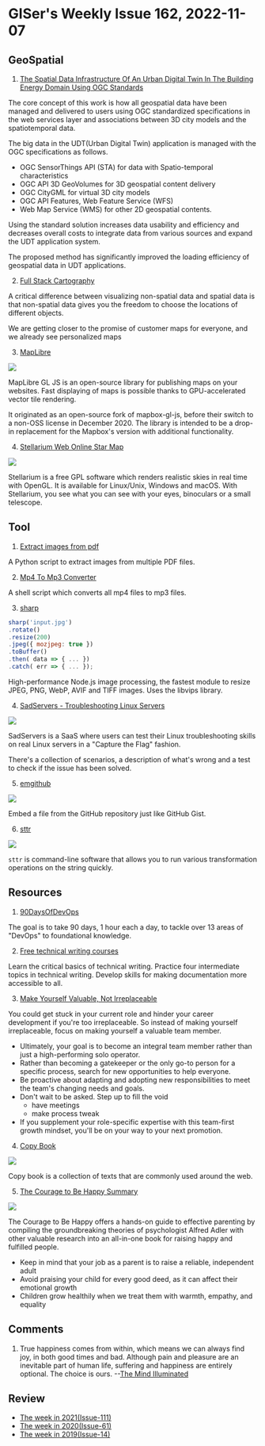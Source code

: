 # GISer's Weekly Issue 162, 2022-11-07

## GeoSpatial

1. [The Spatial Data Infrastructure Of An Urban Digital Twin In The Building Energy Domain Using OGC Standards](https://www.researchgate.net/profile/Rushikesh-Padsala/publication/364457407_The_Spatial_Data_Infrastructure_of_an_Urban_Digital_Twin_in_the_Building_Energy_Domain_Using_OGC_Standards/links/63518b2f12cbac6a3eddce82/The-Spatial-Data-Infrastructure-of-an-Urban-Digital-Twin-in-the-Building-Energy-Domain-Using-OGC-Standards.pdf)

The core concept of this work is how all geospatial data have been managed and delivered to users using OGC standardized specifications in the web services layer and associations between 3D city models and the spatiotemporal data.

The big data in the UDT(Urban Digital Twin) application is managed with the OGC specifications as follows.

- OGC SensorThings API (STA) for data with Spatio-temporal characteristics
- OGC API 3D GeoVolumes for 3D geospatial content delivery
- OGC CityGML for virtual 3D city models
- OGC API Features, Web Feature Service (WFS)
- Web Map Service (WMS) for other 2D geospatial contents.

Using the standard solution increases data usability and efficiency and decreases overall costs to integrate data from various sources and expand the UDT application system.

The proposed method has significantly improved the loading efficiency of geospatial data in UDT applications.

2. [Full Stack Cartography](https://mapscaping.com/podcast/full-stack-cartography/)

A critical difference between visualizing non-spatial data and spatial data is that non-spatial data gives you the freedom to choose the locations of different objects.

We are getting closer to the promise of customer maps for everyone, and we already see personalized maps

3. [MapLibre](https://github.com/maplibre/maplibre-gl-js)

![](https://camo.githubusercontent.com/775ba576cd4688202828910f19af564d686b5ad4dcab1f9bc9a16edec49a2dbf/68747470733a2f2f6d61706c696272652e6f72672f6d61706c696272652d676c2d6a732d646f63732f6173736574732f616e696d6174652d696d616765732d3830302d34393733353836313164626530343766333030666165623934363561616435662e706e67)

MapLibre GL JS is an open-source library for publishing maps on your websites. Fast displaying of maps is possible thanks to GPU-accelerated vector tile rendering.

It originated as an open-source fork of mapbox-gl-js, before their switch to a non-OSS license in December 2020. The library is intended to be a drop-in replacement for the Mapbox's version with additional functionality.

4. [Stellarium Web Online Star Map](https://links.bestxtools.com/github.com/Stellarium/stellarium)

![](https://assets.bestxtools.com/s1/main/images/2022-11-03-11-26-03.png)

Stellarium is a free GPL software which renders realistic skies in real time with OpenGL. It is available for Linux/Unix, Windows and macOS. With Stellarium, you see what you can see with your eyes, binoculars or a small telescope.

## Tool

1. [Extract images from pdf](https://github.com/lkcozy/lkcozy/tree/master/scripts/extract_images_from_pdf)

A Python script to extract images from multiple PDF files.

2. [Mp4 To Mp3 Converter](https://github.com/lkcozy/lkcozy/blob/master/scripts/mp4_to_mp3_converter.sh)

A shell script which converts all mp4 files to mp3 files.

3. [sharp](https://github.com/lovell/sharp)

```js
sharp('input.jpg')
.rotate()
.resize(200)
.jpeg({ mozjpeg: true })
.toBuffer()
.then( data => { ... })
.catch( err => { ... });

```

High-performance Node.js image processing, the fastest module to resize JPEG, PNG, WebP, AVIF and TIFF images. Uses the libvips library.

4. [SadServers - Troubleshooting Linux Servers](https://sadservers.com/)

![](https://assets.bestxtools.com/s1/main/images/2022-11-03-11-01-01.png)

SadServers is a SaaS where users can test their Linux troubleshooting skills on real Linux servers in a "Capture the Flag" fashion.

There's a collection of scenarios, a description of what's wrong and a test to check if the issue has been solved.

5. [emgithub](https://github.com/yusanshi/emgithub)

![](https://user-images.githubusercontent.com/36265606/185886623-f5f5685d-1e99-43c8-8de2-085dd6954dd7.gif)

Embed a file from the GitHub repository just like GitHub Gist.

6. [sttr](https://github.com/abhimanyu003/sttr)

![](https://github.com/abhimanyu003/sttr/raw/main/media/demo.gif)

`sttr` is command-line software that allows you to run various transformation operations on the string quickly.

## Resources

1. [90DaysOfDevOps](https://github.com/MichaelCade/90DaysOfDevOps)

The goal is to take 90 days, 1 hour each a day, to tackle over 13 areas of "DevOps" to foundational knowledge.

2. [Free technical writing courses](https://developers.google.com/tech-writing/announcements)

Learn the critical basics of technical writing. Practice four intermediate topics in technical writing. Develop skills for making documentation more accessible to all.

3. [Make Yourself Valuable, Not Irreplaceable](https://hbr.org/2022/09/should-you-really-be-indispensable-at-work)

You could get stuck in your current role and hinder your career development if you're too irreplaceable. So instead of making yourself irreplaceable, focus on making yourself a valuable team member.

- Ultimately, your goal is to become an integral team member rather than just a high-performing solo operator.
- Rather than becoming a gatekeeper or the only go-to person for a specific process, search for new opportunities to help everyone.
- Be proactive about adapting and adopting new responsibilities to meet the team's changing needs and goals.
- Don't wait to be asked. Step up to fill the void
  - have meetings
  - make process tweak
- If you supplement your role-specific expertise with this team-first growth mindset, you'll be on your way to your next promotion.

4. [Copy Book](https://copybook.me/)

![](https://assets.bestxtools.com/s1/main/images/2022-11-02-22-26-01.png)

Copy book is a collection of texts that are commonly used around the web.

5. [The Courage to Be Happy Summary](https://fourminutebooks.com/the-courage-to-be-happy-summary/)

![](https://fourminutebooks.com/wp-content/uploads/2022/11/the-courage-to-be-happy-summary-768x384.jpg)

The Courage to Be Happy offers a hands-on guide to effective parenting by compiling the groundbreaking theories of psychologist Alfred Adler with other valuable research into an all-in-one book for raising happy and fulfilled people.

- Keep in mind that your job as a parent is to raise a reliable, independent adult
- Avoid praising your child for every good deed, as it can affect their emotional growth
- Children grow healthily when we treat them with warmth, empathy, and equality

## Comments

1. True happiness comes from within, which means we can always find joy, in both good times and bad. Although pain and pleasure are an inevitable part of human life, suffering and happiness are entirely optional. The choice is ours.
   --[The Mind Illuminated](https://fourminutebooks.com/the-mind-illuminated-summary/)

## Review

- [The week in 2021(Issue-111)](https://github.com/lkcozy/weekly/blob/master/docs/2021/issue-111.md)
- [The week in 2020(Issue-61)](https://github.com/lkcozy/weekly/blob/master/docs/2020/issue-61.md)
- [The week in 2019(Issue-14)](https://github.com/lkcozy/weekly/blob/master/docs/2019/issue-14.md)
